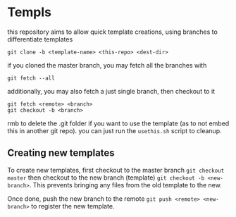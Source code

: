 # Templs
this repository aims to allow quick template creations, using branches to differentiate templates

```
git clone -b <template-name> <this-repo> <dest-dir>
```

if you cloned the master branch, you may fetch all the branches with
```
git fetch --all
```

additionally, you may also fetch a just single branch, then checkout to it
```
git fetch <remote> <branch>
git checkout -b <branch>
```

rmb to delete the .git folder if you want to use the template (as to not embed this in another git repo).
you can just run the `usethis.sh` script to cleanup.

## Creating new templates
To create new templates, first checkout to the master branch `git checkout master` then checkout to the new branch (template) `git checkout -b <new-branch>`. This prevents bringing any files from the old template to the new.

Once done, push the new branch to the remote `git push <remote> <new-branch>` to register the new template.
